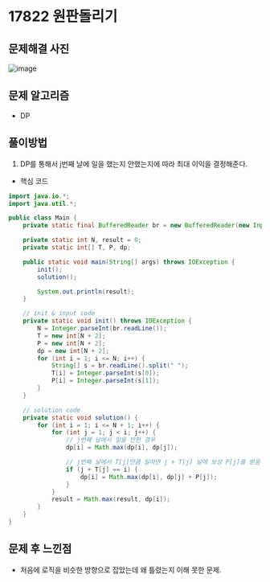 # 17822 원판돌리기

## 문제해결 사진

![image](https://user-images.githubusercontent.com/42582516/83281390-0169a300-a213-11ea-84e3-1bf70765f58a.png)

## 문제 알고리즘

- DP

## 풀이방법

1. DP를 통해서 j번째 날에 일을 했는지 안했는지에 따라 최대 이익을 결정해준다.

- 핵심 코드

```java
import java.io.*;
import java.util.*;

public class Main {
	private static final BufferedReader br = new BufferedReader(new InputStreamReader(System.in));

	private static int N, result = 0;
	private static int[] T, P, dp;

	public static void main(String[] args) throws IOException {
		init();
		solution();

		System.out.println(result);
	}

	// init & input code
	private static void init() throws IOException {
		N = Integer.parseInt(br.readLine());
		T = new int[N + 2];
		P = new int[N + 2];
		dp = new int[N + 2];
		for (int i = 1; i <= N; i++) {
			String[] s = br.readLine().split(" ");
			T[i] = Integer.parseInt(s[0]);
			P[i] = Integer.parseInt(s[1]);
		}
	}

	// solution code
	private static void solution() {
		for (int i = 1; i <= N + 1; i++) {
			for (int j = 1; j < i; j++) {
				// j번째 날에서 일을 안한 경우
				dp[i] = Math.max(dp[i], dp[j]);

				// j번째 날에서 T[j]만큼 일하면 j + T[j] 날에 보상 P[j]를 받음
				if (j + T[j] == i) {
					dp[i] = Math.max(dp[i], dp[j] + P[j]);
				}
			}
			result = Math.max(result, dp[i]);
		}
	}
}


```

## 문제 후 느낀점

- 처음에 로직을 비슷한 방향으로 잡았는데 왜 틀렸는지 이해 못한 문제.

